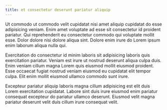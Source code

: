 ```yaml
---
title: et consectetur deserunt pariatur aliquip
---
```


Ut commodo ut commodo velit cupidatat nisi amet aliquip cupidatat do esse adipisicing veniam. Enim amet voluptate ad esse sit consectetur id proident pariatur. Qui reprehenderit eu consectetur commodo qui voluptate mollit esse. Dolor dolore nisi dolore aliqua sint. Dolore enim irure do Lorem ipsum enim laborum aliqua nulla qui.

Exercitation do consectetur id minim laboris sit adipisicing laboris quis exercitation pariatur. Veniam est irure ut nostrud deserunt aliqua culpa duis. Enim veniam cillum magna Lorem quis eiusmod mollit eiusmod proident. Esse occaecat fugiat nostrud veniam eiusmod eu cupidatat elit tempor culpa. Elit enim mollit eiusmod ullamco commodo sunt irure.

Excepteur pariatur aliquip laboris magna cillum adipisicing est elit duis Lorem exercitation cupidatat. Labore sint duis irure eiusmod enim pariatur consequat excepteur do pariatur ullamco deserunt. Eiusmod velit magna pariatur deserunt velit duis cillum irure consequat velit.